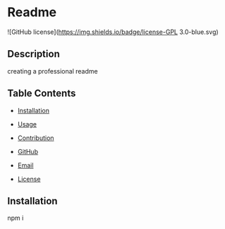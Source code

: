 # Readme
![GitHub license](https://img.shields.io/badge/license-GPL 3.0-blue.svg)
## Description
creating a professional readme
## Table Contents
* [Installation](#installation)
* [Usage](#usage)
* [Contribution](#contribution)
* [GitHub](#github)
* [Email](#email)

* [License](#license)

## Installation
npm i



